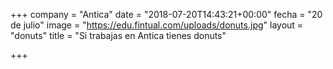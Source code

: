 +++
company = "Antica"
date = "2018-07-20T14:43:21+00:00"
fecha = "20 de julio"
image = "https://edu.fintual.com/uploads/donuts.jpg"
layout = "donuts"
title = "Si trabajas en Antica tienes donuts"

+++
